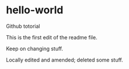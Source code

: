 # hello-world
Github totorial

This is the first edit of the readme file.

Keep on changing stuff.

Locally edited and amended; deleted some stuff.

